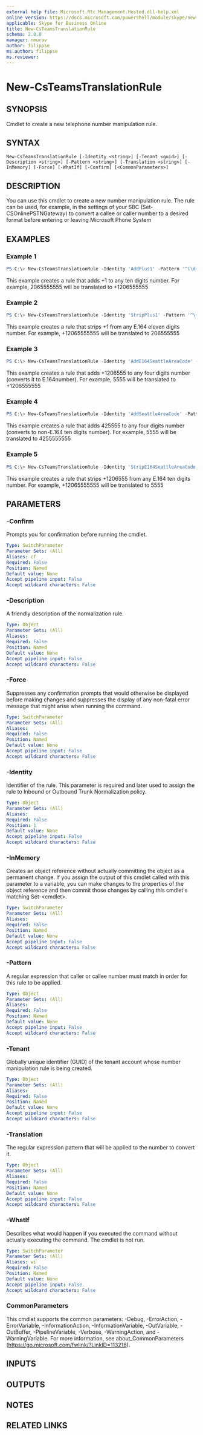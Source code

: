 ```yaml
---
external help file: Microsoft.Rtc.Management.Hosted.dll-help.xml
online version: https://docs.microsoft.com/powershell/module/skype/new-csteamstranslationrule
applicable: Skype for Business Online
title: New-CsTeamsTranslationRule
schema: 2.0.0
manager: nmurav
author: filippse
ms.author: filippse
ms.reviewer:
---
```


# New-CsTeamsTranslationRule

## SYNOPSIS
Cmdlet to create a new telephone number manipulation rule.

## SYNTAX

```
New-CsTeamsTranslationRule [-Identity <string>] [-Tenant <guid>] [-Description <string>] [-Pattern <string>] [-Translation <string>] [-InMemory] [-Force] [-WhatIf] [-Confirm] [<CommonParameters>]
```

## DESCRIPTION
You can use this cmdlet to create a new number manipulation rule. The rule can be used, for example, in the settings of your SBC (Set-CSOnlinePSTNGateway) to convert a callee or caller number to a desired format before entering or leaving Microsoft Phone System

## EXAMPLES

### Example 1
```powershell
PS C:\> New-CsTeamsTranslationRule -Identity 'AddPlus1' -Pattern '^(\d{10})$' -Translation '+$1'
```

This example creates a rule that adds +1 to any ten digits number. For example, 2065555555 will be translated to +1206555555

### Example 2
```powershell
PS C:\> New-CsTeamsTranslationRule -Identity 'StripPlus1' -Pattern '^\+1(\d{10})$' -Translation '$1'
```

This example creates a rule that strips +1 from any E.164 eleven digits number. For example, +12065555555 will be translated to 206555555

### Example 3
```powershell
PS C:\> New-CsTeamsTranslationRule -Identity 'AddE164SeattleAreaCode' -Pattern '^(\d{4})$' -Translation '+120655$1'
```

This example creates a rule that adds +1206555 to any four digits number (converts it to E.164number). For example, 5555 will be translated to +1206555555

### Example 4
```powershell
PS C:\> New-CsTeamsTranslationRule -Identity 'AddSeattleAreaCode' -Pattern '^(\d{4})$' -Translation '425555$1'
```

This example creates a rule that adds 425555 to any four digits number (converts to non-E.164 ten digits number). For example, 5555 will be translated to 4255555555

### Example 5
```powershell
PS C:\> New-CsTeamsTranslationRule -Identity 'StripE164SeattleAreaCode' -Pattern  '^\+1206555(\d{4})$' -Translation '$1'
```

This example creates a rule that strips +1206555 from any E.164 ten digits number. For example, +12065555555 will be translated to 5555


## PARAMETERS

### -Confirm
Prompts you for confirmation before running the cmdlet.

```yaml
Type: SwitchParameter
Parameter Sets: (All)
Aliases: cf
Required: False
Position: Named
Default value: None
Accept pipeline input: False
Accept wildcard characters: False
```

### -Description
A friendly description of the normalization rule.

```yaml
Type: Object
Parameter Sets: (All)
Aliases:
Required: False
Position: Named
Default value: None
Accept pipeline input: False
Accept wildcard characters: False
```

### -Force
Suppresses any confirmation prompts that would otherwise be displayed before making changes and suppresses the display of any non-fatal error message that might arise when running the command.

```yaml
Type: SwitchParameter
Parameter Sets: (All)
Aliases:
Required: False
Position: Named
Default value: None
Accept pipeline input: False
Accept wildcard characters: False
```

### -Identity
Identifier of the rule. This parameter is required and later used to assign the rule to Inbound or Outbound Trunk Normalization policy.

```yaml
Type: Object
Parameter Sets: (All)
Aliases:
Required: False
Position: 1
Default value: None
Accept pipeline input: False
Accept wildcard characters: False
```

### -InMemory
Creates an object reference without actually committing the object as a permanent change. If you assign the output of this cmdlet called with this parameter to a variable, you can make changes to the properties of the object reference and then commit those changes by calling this cmdlet's matching Set-\<cmdlet\>.

```yaml
Type: SwitchParameter
Parameter Sets: (All)
Aliases:
Required: False
Position: Named
Default value: None
Accept pipeline input: False
Accept wildcard characters: False
```

### -Pattern
A regular expression that caller or callee number must match in order for this rule to be applied.

```yaml
Type: Object
Parameter Sets: (All)
Aliases:
Required: False
Position: Named
Default value: None
Accept pipeline input: False
Accept wildcard characters: False
```

### -Tenant
Globally unique identifier (GUID) of the tenant account whose number manipulation rule is being created.

```yaml
Type: Object
Parameter Sets: (All)
Aliases:
Required: False
Position: Named
Default value: None
Accept pipeline input: False
Accept wildcard characters: False
```

### -Translation
The regular expression pattern that will be applied to the number to convert it.

```yaml
Type: Object
Parameter Sets: (All)
Aliases:
Required: False
Position: Named
Default value: None
Accept pipeline input: False
Accept wildcard characters: False
```

### -WhatIf
Describes what would happen if you executed the command without actually executing the command. The cmdlet is not run.

```yaml
Type: SwitchParameter
Parameter Sets: (All)
Aliases: wi
Required: False
Position: Named
Default value: None
Accept pipeline input: False
Accept wildcard characters: False
```
### CommonParameters
This cmdlet supports the common parameters: -Debug, -ErrorAction, -ErrorVariable, -InformationAction, -InformationVariable, -OutVariable, -OutBuffer, -PipelineVariable, -Verbose, -WarningAction, and -WarningVariable.
For more information, see about_CommonParameters (https://go.microsoft.com/fwlink/?LinkID=113216).

## INPUTS

## OUTPUTS

## NOTES

## RELATED LINKS
